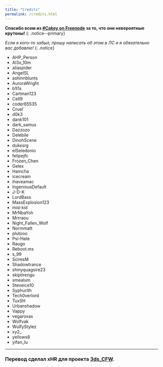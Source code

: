 ```yaml
---
title: "Credits"
permalink: /credits.html
---
```


**Спасибо всем из [#Cakey on Freenode](http://webchat.freenode.net/?channels=%23Cakey) за то, что они невероятные крутоны!**
{: .notice--primary}

*Если я кого-то забыл, прошу написать об этом в ЛС и я обязательно вас добавлю!*
{: .notice}

+ AHP_Person
+ Al3x_10m
+ aliaspider
+ AngelSL
+ ashinnblunts
+ AuroraWright
+ b1l1s
+ Cartman123
+ Cell9
+ coder65535
+ Cruel`
+ d0k3
+ dank101
+ dark_samus
+ Dazzozo
+ Delebile
+ DinohScene
+ dukesrg
+ elSeledonio
+ felipejfc
+ Frozen_Chen
+ Gelex
+ Hamcha
+ icecream
+ ihaveamac
+ IngeniousDefault
+ J-D-K
+ LordBass
+ MassExplosion123
+ mid-kid
+ MrNbaYoh
+ Mrrraou
+ Night_Fallen_Wolf
+ Normmatt
+ plutooo
+ Psi-Hate
+ Raugo
+ Reboot.ms
+ s_99
+ SciresM
+ Shadowtrance
+ shinyquagsire23
+ skiptirengu
+ smealum
+ Steveice10
+ Syphurith
+ Tech0verlord
+ TuxSH
+ Urbanshadow
+ Vappy
+ vegaroxas
+ Wolfvak
+ WulfyStylez
+ xy2_
+ yellows8
+ yifan_lu

----

### Перевод сделал xHR для проекта [3ds_CFW](http://vk.com/3ds_cfw).

